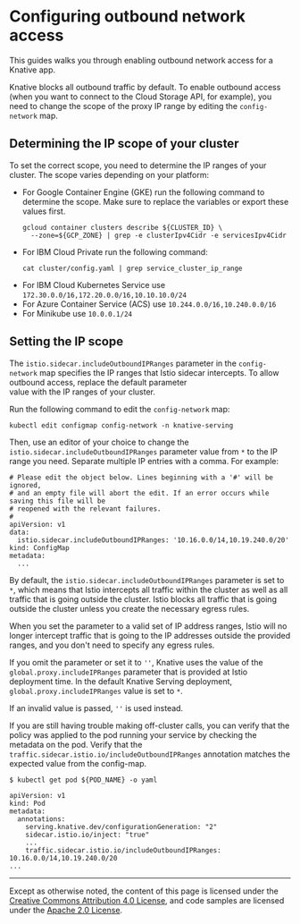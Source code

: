 # Configuring outbound network access

This guides walks you through enabling outbound network access for a Knative app.

Knative blocks all outbound traffic by default. To enable outbound access (when you want to connect 
to the Cloud Storage API, for example), you need to change the scope of the proxy IP range by editing
the `config-network` map.

## Determining the IP scope of your cluster

To set the correct scope, you need to determine the IP ranges of your cluster. The scope varies 
depending on your platform:

* For Google Container Engine (GKE) run the following command to determine the scope. Make sure
to replace the variables or export these values first.
  ```shell
  gcloud container clusters describe ${CLUSTER_ID} \
    --zone=${GCP_ZONE} | grep -e clusterIpv4Cidr -e servicesIpv4Cidr
  ```
* For IBM Cloud Private run the following command: 
  ```shell
  cat cluster/config.yaml | grep service_cluster_ip_range
  ```
* For IBM Cloud Kubernetes Service use `172.30.0.0/16,172.20.0.0/16,10.10.10.0/24`
* For Azure Container Service (ACS) use `10.244.0.0/16,10.240.0.0/16`
* For Minikube use `10.0.0.1/24`

## Setting the IP scope  

The `istio.sidecar.includeOutboundIPRanges` parameter in the `config-network` map specifies 
the IP ranges that Istio sidecar intercepts. To allow outbound access, replace the default parameter  
value with the IP ranges of your cluster.

Run the following command to edit the `config-network` map:

```shell
kubectl edit configmap config-network -n knative-serving
```

Then, use an editor of your choice to change the `istio.sidecar.includeOutboundIPRanges` parameter value
from `*` to the IP range you need. Separate multiple IP entries with a comma. For example: 

```
# Please edit the object below. Lines beginning with a '#' will be ignored,
# and an empty file will abort the edit. If an error occurs while saving this file will be
# reopened with the relevant failures.
#
apiVersion: v1
data:
  istio.sidecar.includeOutboundIPRanges: '10.16.0.0/14,10.19.240.0/20'
kind: ConfigMap
metadata:
  ...
```

By default, the `istio.sidecar.includeOutboundIPRanges` parameter is set to `*`, 
which means that Istio intercepts all traffic within the cluster as well as all traffic that is going 
outside the cluster. Istio blocks all traffic that is going outside the cluster unless
you create the necessary egress rules.

When you set the parameter to a valid set of IP address ranges, Istio will no longer intercept 
traffic that is going to the IP addresses outside the provided ranges, and you don't need to specify
any egress rules.

If you omit the parameter or set it to `''`, Knative uses the value of the `global.proxy.includeIPRanges` 
parameter that is provided at Istio deployment time. In the default Knative Serving
deployment, `global.proxy.includeIPRanges` value is set to `*`.

If an invalid value is passed, `''` is used instead.

If you are still having trouble making off-cluster calls, you can verify that the policy was
applied to the pod running your service by checking the metadata on the pod.
Verify that the `traffic.sidecar.istio.io/includeOutboundIPRanges` annotation matches the
expected value from the config-map.

```shell
$ kubectl get pod ${POD_NAME} -o yaml

apiVersion: v1
kind: Pod
metadata:
  annotations:
    serving.knative.dev/configurationGeneration: "2"
    sidecar.istio.io/inject: "true"
    ...
    traffic.sidecar.istio.io/includeOutboundIPRanges: 10.16.0.0/14,10.19.240.0/20
...
```

---

Except as otherwise noted, the content of this page is licensed under the
[Creative Commons Attribution 4.0 License](https://creativecommons.org/licenses/by/4.0/),
and code samples are licensed under the
[Apache 2.0 License](https://www.apache.org/licenses/LICENSE-2.0).
